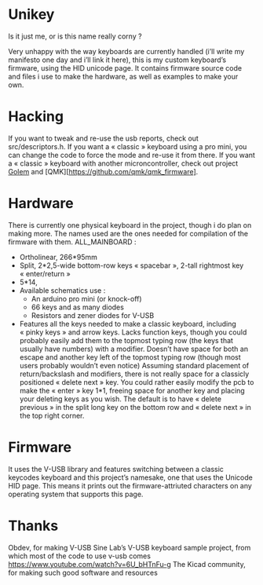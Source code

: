 # Unikey

Is it just me, or is this name really corny ?

Very unhappy with the way keyboards are currently handled (i’ll write my manifesto one day and i’ll link it here), this is my custom keyboard’s firmware, using the HID unicode page. It contains firmware source code and files i use to make the hardware, as well as examples to make your own.

# Hacking

If you want to tweak and re-use the usb reports, check out src/descriptors.h.
If you want a « classic » keyboard using a pro mini, you can change the code to force the mode and re-use it from there.
If you want a « classic » keyboard with another microncontroller, check out project [Golem](https://golem.hu/) and [QMK][https://github.com/qmk/qmk_firmware].

# Hardware

There is currently one physical keyboard in the project, though i do plan on making more. The names used are the ones needed for compilation of the firmware with them.
ALL_MAINBOARD :
- Ortholinear, 266\*95mm
- Split, 2\*2,5-wide bottom-row keys « spacebar », 2-tall rightmost key « enter/return »
- 5\*14,
- Available schematics use :
  - An arduino pro mini (or knock-off)
  - 66 keys and as many diodes
  - Resistors and zener diodes for V-USB
- Features all the keys needed to make a classic keyboard, including « pinky keys » and arrow keys.
  Lacks function keys, though you could probably easily add them to the topmost typing row (the keys that usually have numbers) with a modifier.
  Doesn’t have space for both an escape and another key left of the topmost typing row (though most users probably wouldn’t even notice)
  Assuming standard placement of return/backslash and modifiers, there is not really space for a classicly positioned « delete next » key. You could rather easily modify the pcb to make the « enter » key 1\*1, freeing space for another key and placing your deleting keys as you wish. The default is to have « delete previous » in the split long key on the bottom row and « delete next » in the top right corner.

# Firmware

It uses the V-USB library and features switching between a classic keycodes keyboard and this project’s namesake, one that uses the Unicode HID page. This means it prints out the firmware-attriuted characters on any operating system that supports this page.

# Thanks

Obdev, for making V-USB
Sine Lab’s V-USB keyboard sample project, from which most of the code to use v-usb comes https://www.youtube.com/watch?v=6U_bHTnFu-g
The Kicad community, for making such good software and resources
